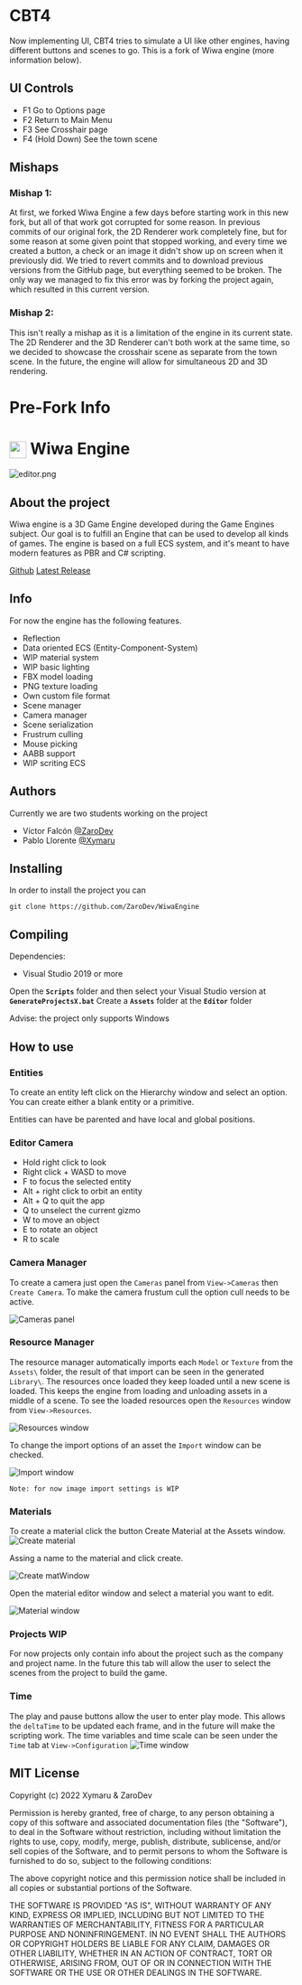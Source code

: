 # CBT4

Now implementing UI, CBT4 tries to simulate a UI like other engines, having different buttons and scenes to go. This is a fork of Wiwa engine (more information below).

## UI Controls

- F1 Go to Options page
- F2 Return to Main Menu
- F3 See Crosshair page
- F4 (Hold Down) See the town scene

## Mishaps
### Mishap 1:
At first, we forked Wiwa Engine a few days before starting work in this new fork, but all
of that work got corrupted for some reason. In previous commits of our original fork, the
2D Renderer work completely fine, but for some reason at some given point that stopped working,
and every time we created a button, a check or an image it didn't show up on screen when it
previously did. We tried to revert commits and to download previous versions from the GitHub page, 
but everything seemed to be broken. The only way we managed to fix this error was by forking the
project again, which resulted in this current version.

### Mishap 2:
This isn't really a mishap as it is a limitation of the engine in its current state. The 2D Renderer
and the 3D Renderer can't both work at the same time, so we decided to showcase the crosshair
scene as separate from the town scene. In the future, the engine will allow for simultaneous
2D and 3D rendering.

# Pre-Fork Info

# <img style="vertical-align:middle" src="Editor/resources/icons/wiwa_icon.png" width="30"> Wiwa Engine

![editor.png](images/editor.png)

## About the project

Wiwa engine is a 3D Game Engine developed during the Game Engines subject. Our goal is to fulfill an Engine that can be used to develop all kinds of games. The engine is based on a full ECS system, and it's meant to have modern features as PBR and C# scripting.

[Github](https://github.com/ZaroDev/WiwaEngine)
[Latest Release](https://github.com/ZaroDev/WiwaEngine/releases)

## Info

For now the engine has the following features.

- Reflection
- Data oriented ECS (Entity-Component-System)
- WIP material system
- WIP basic lighting
- FBX model loading
- PNG texture loading
- Own custom file format
- Scene manager
- Camera manager
- Scene serialization
- Frustrum culling
- Mouse picking
- AABB support
- WIP scriting ECS

## Authors

Currently we are two students working on the project

- Víctor Falcón [@ZaroDev](https://github.com/ZaroDev)
- Pablo Llorente [@Xymaru](https://github.com/Xymaru)

## Installing

In order to install the project you can

```git clone https://github.com/ZaroDev/WiwaEngine```

## Compiling

Dependencies:

- Visual Studio 2019 or more

Open the **``Scripts``** folder and then select your Visual Studio version at **``GenerateProjectsX.bat``**
Create a **``Assets``** folder at the **``Editor``** folder

Advise: the project only supports Windows

## How to use

### Entities

To create an entity left click on the Hierarchy window and select an option. You can create either a blank entity or a primitive.

Entities can have be parented and have local and global positions.

### Editor Camera

- Hold right click to look  
- Right click + WASD to move
- F to focus the selected entity
- Alt + right click to orbit an entity
- Alt + Q to quit the app
- Q to unselect the current gizmo
- W to move an object
- E to rotate an object
- R to scale

### Camera Manager

To create a camera just open the ``Cameras`` panel from ``View->Cameras`` then ``Create Camera``. To make the camera frustum cull the option cull needs to be active.

![Cameras panel](images/cameraswindow.png)

### Resource Manager

The resource manager automatically imports each ``Model`` or ``Texture`` from the ``Assets\`` folder, the result of that import can be seen in the generated ``Library\``.
The resources once loaded they keep loaded until a new scene is loaded. This keeps the engine from loading and unloading assets in a middle of a scene.
To see the loaded resources open the ``Resources`` window from ``View->Resources``.

![Resources window](images/resourceswinodw.png)

To change the import options of an asset the ``Import`` window can be checked.

![Import window](images/importwindwo.png)

``Note: for now image import settings is WIP``

### Materials

To create a material click the button Create Material at the Assets window.
![Create material](images/creatematerial.png)

Assing a name to the material and click create.

![Create matWindow](images/creatematerialwindow.png)

Open the material editor window and select a material you want to edit.

![Material window](images/materialwindow.png)

### Projects WIP

For now projects only contain info about the project such as the company and project name.
In the future this tab will allow the user to select the scenes from the project to build the game.

### Time

The play and pause buttons allow the user to enter play mode. This allows the ``deltaTime`` to be updated each frame, and in the future will make the scripting work. The time variables and time scale can be seen under the ``Time`` tab at ``View->Configuration``
![Time window](images/timewindow.png)

## MIT License

Copyright (c) 2022 Xymaru & ZaroDev

Permission is hereby granted, free of charge, to any person obtaining a copy
of this software and associated documentation files (the "Software"), to deal
in the Software without restriction, including without limitation the rights
to use, copy, modify, merge, publish, distribute, sublicense, and/or sell
copies of the Software, and to permit persons to whom the Software is
furnished to do so, subject to the following conditions:

The above copyright notice and this permission notice shall be included in all
copies or substantial portions of the Software.

THE SOFTWARE IS PROVIDED "AS IS", WITHOUT WARRANTY OF ANY KIND, EXPRESS OR
IMPLIED, INCLUDING BUT NOT LIMITED TO THE WARRANTIES OF MERCHANTABILITY,
FITNESS FOR A PARTICULAR PURPOSE AND NONINFRINGEMENT. IN NO EVENT SHALL THE
AUTHORS OR COPYRIGHT HOLDERS BE LIABLE FOR ANY CLAIM, DAMAGES OR OTHER
LIABILITY, WHETHER IN AN ACTION OF CONTRACT, TORT OR OTHERWISE, ARISING FROM,
OUT OF OR IN CONNECTION WITH THE SOFTWARE OR THE USE OR OTHER DEALINGS IN THE
SOFTWARE.
